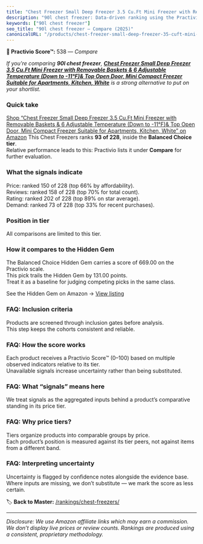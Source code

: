 ```yaml
---
title: "Chest Freezer Small Deep Freezer 3.5 Cu.Ft Mini Freezer with Removable Baskets & 6 Adjustable Temperature (Down to -11°F)& Top Open Door, Mini Compact Freezer Suitable for Apartments, Kitchen, White"
description: "90l chest freezer: Data-driven ranking using the Practivio Score™. Positioned by quality, value, demand, findability, momentum."
keywords: ["90l chest freezer"]
seo_title: "90l chest freezer — Compare (2025)"
canonicalURL: "/products/chest-freezer-small-deep-freezer-35-cuft-mini-freezer-with-removable-baskets-6-adjustable-temperature-down-to-11f-top-open-door-mini-compact-freezer-suitable-for-apartments-kitchen-white-B0DK6H7WCZ/"
---
```


**🛒 Practivio Score™:** 538 — _Compare_


*If you're comparing **90l chest freezer**, **[Chest Freezer Small Deep Freezer 3.5 Cu.Ft Mini Freezer with Removable Baskets & 6 Adjustable Temperature (Down to -11°F)& Top Open Door, Mini Compact Freezer Suitable for Apartments, Kitchen, White](https://www.amazon.com/dp/B0DK6H7WCZ?tag=practivio-20)** is a strong alternative to put on your shortlist.*
### Quick take
[Shop “Chest Freezer Small Deep Freezer 3.5 Cu.Ft Mini Freezer with Removable Baskets & 6 Adjustable Temperature (Down to -11°F)& Top Open Door, Mini Compact Freezer Suitable for Apartments, Kitchen, White” on Amazon](https://www.amazon.com/dp/B0DK6H7WCZ?tag=practivio-20)
This Chest Freezers ranks **93 of 228**, inside the **Balanced Choice tier**.  
Relative performance leads to this: Practivio lists it under **Compare** for further evaluation.

### What the signals indicate
Price: ranked 150 of 228 (top 66% by affordability).  
Reviews: ranked 158 of 228 (top 70% for total count).  
Rating: ranked 202 of 228 (top 89% on star average).  
Demand: ranked 73 of 228 (top 33% for recent purchases).

### Position in tier
All comparisons are limited to this tier.

### How it compares to the Hidden Gem
The Balanced Choice Hidden Gem carries a score of 669.00 on the Practivio scale.  
This pick trails the Hidden Gem by 131.00 points.  
Treat it as a baseline for judging competing picks in the same class.  

See the Hidden Gem on Amazon → [View listing](https://www.amazon.com/dp/B00L7QVSXE?tag=practivio-20)

### FAQ: Inclusion criteria
Products are screened through inclusion gates before analysis.  
This step keeps the cohorts consistent and reliable.

### FAQ: How the score works
Each product receives a Practivio Score™ (0–100) based on multiple observed indicators relative to its tier.  
Unavailable signals increase uncertainty rather than being substituted.

### FAQ: What “signals” means here
We treat signals as the aggregated inputs behind a product’s comparative standing in its price tier.

### FAQ: Why price tiers?
Tiers organize products into comparable groups by price.  
Each product’s position is measured against its tier peers, not against items from a different band.

### FAQ: Interpreting uncertainty
Uncertainty is flagged by confidence notes alongside the evidence base.  
Where inputs are missing, we don’t substitute — we mark the score as less certain.

<!-- Missing template for Compare/CompareWithinPriceClass -->


🏷️ **Back to Master:** [/rankings/chest-freezers/](/rankings/chest-freezers/)

---
_Disclosure: We use Amazon affiliate links which may earn a commission. We don’t display live prices or review counts. Rankings are produced using a consistent, proprietary methodology._
